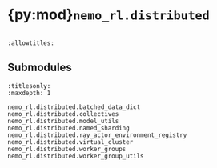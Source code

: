 # {py:mod}`nemo_rl.distributed`

```{py:module} nemo_rl.distributed
```

```{autodoc2-docstring} nemo_rl.distributed
:allowtitles:
```

## Submodules

```{toctree}
:titlesonly:
:maxdepth: 1

nemo_rl.distributed.batched_data_dict
nemo_rl.distributed.collectives
nemo_rl.distributed.model_utils
nemo_rl.distributed.named_sharding
nemo_rl.distributed.ray_actor_environment_registry
nemo_rl.distributed.virtual_cluster
nemo_rl.distributed.worker_groups
nemo_rl.distributed.worker_group_utils
```
